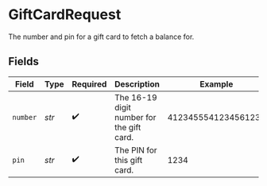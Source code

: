 # GiftCardRequest

The number and pin for a gift card to fetch a balance for.


## Fields

| Field                                     | Type                                      | Required                                  | Description                               | Example                                   |
| ----------------------------------------- | ----------------------------------------- | ----------------------------------------- | ----------------------------------------- | ----------------------------------------- |
| `number`                                  | *str*                                     | :heavy_check_mark:                        | The 16-19 digit number for the gift card. | 4123455541234561234                       |
| `pin`                                     | *str*                                     | :heavy_check_mark:                        | The PIN for this gift card.               | 1234                                      |